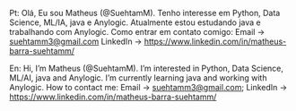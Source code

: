 Pt:
Olá, Eu sou Matheus (@SuehtamM).
Tenho interesse em Python, Data Science, ML/IA, java e Anylogic.
Atualmente estou estudando java e trabalhando com Anylogic.
Como entrar em contato comigo:
Email -> suehtamm3@gmail.com
LinkedIn -> https://www.linkedin.com/in/matheus-barra-suehtamm/

En:
Hi, I’m Matheus (@SuehtamM).
I’m interested in Python, Data Science, ML/AI, java and Anylogic.
I’m currently learning java and working with Anylogic.
How to contact me: 
Email -> suehtamm3@gmail.com;
LinkedIn -> https://www.linkedin.com/in/matheus-barra-suehtamm/


<!---
SuehtamM/SuehtamM is a ✨ special ✨ repository because its `README.md` (this file) appears on your GitHub profile.
You can click the Preview link to take a look at your changes.
--->

